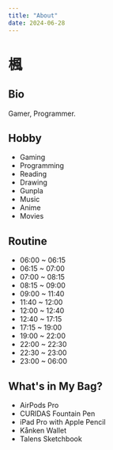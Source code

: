 ```yaml
---
title: "About"
date: 2024-06-28
---
```


# 楓

## Bio

Gamer, Programmer.

## Hobby

- Gaming
- Programming
- Reading
- Drawing
- Gunpla
- Music
- Anime
- Movies

## Routine

- 06:00 ~ 06:15
- 06:15 ~ 07:00
- 07:00 ~ 08:15
- 08:15 ~ 09:00
- 09:00 ~ 11:40
- 11:40 ~ 12:00
- 12:00 ~ 12:40
- 12:40 ~ 17:15
- 17:15 ~ 19:00
- 19:00 ~ 22:00
- 22:00 ~ 22:30
- 22:30 ~ 23:00
- 23:00 ~ 06:00

## What's in My Bag?

- AirPods Pro
- CURIDAS Fountain Pen
- iPad Pro with Apple Pencil
- Kånken Wallet
- Talens Sketchbook